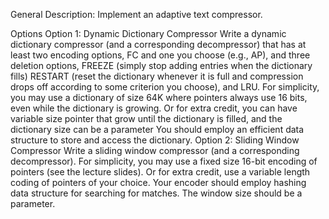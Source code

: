 General Description:
Implement an adaptive text compressor.

Options
Option 1: Dynamic Dictionary Compressor
Write a dynamic dictionary compressor (and a corresponding decompressor) that has at least two encoding options, FC and one you choose (e.g., AP), and three deletion options, FREEZE (simply stop adding entries when the dictionary fills) RESTART (reset the dictionary whenever it is full and compression drops off according to some criterion you choose), and LRU. For simplicity, you may use a dictionary of size 64K where pointers always use 16 bits, even while the dictionary is growing. Or for extra credit, you can have variable size pointer that grow until the dictionary is filled, and the dictionary size can be a parameter You should employ an efficient data structure to store and access the dictionary.
Option 2: Sliding Window Compressor
Write a sliding window compressor (and a corresponding decompressor). For simplicity, you may use a fixed size 16-bit encoding of pointers (see the lecture slides). Or for extra credit, use a variable length coding of pointers of your choice. Your encoder should employ hashing data structure for searching for matches. The window size should be a parameter.